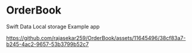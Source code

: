 # OrderBook
Swift Data Local storage Example app

https://github.com/rajasekar259/OrderBook/assets/11645496/38cf83a7-b245-4ac2-9657-53b3799b52c7


